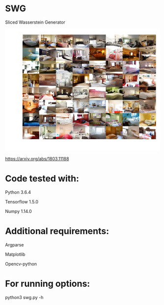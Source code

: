 # SWG
Sliced Wasserstein Generator

![alt text](https://raw.githubusercontent.com/ishansd/swg/master/samples/lsun_examples.png)


https://arxiv.org/abs/1803.11188

# Code tested with:
Python 3.6.4

Tensorflow 1.5.0

Numpy 1.14.0


# Additional requirements:
Argparse

Matplotlib

Opencv-python

# For running options:
python3 swg.py -h
